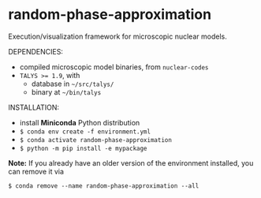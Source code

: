 # random-phase-approximation
Execution/visualization framework for microscopic nuclear models.

DEPENDENCIES:

- compiled microscopic model binaries, from `nuclear-codes`
- `TALYS >= 1.9`, with
  - database in `~/src/talys/`
  - binary at `~/bin/talys`

INSTALLATION:

- install **Miniconda** Python distribution
- `$ conda env create -f environment.yml`
- `$ conda activate random-phase-approximation`
- `$ python -m pip install -e mypackage`

**Note:** If you already have an older version of the environment installed, you can remove it via

`$ conda remove --name random-phase-approximation --all`
